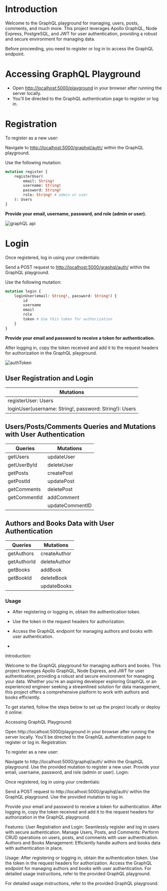 
# **Introduction**

Welcome to the GraphQL playground for managing, users, posts, comments, and much more. This project leverages Apollo GraphQL, Node Express, PostgreSQL, and JWT for user authentication, providing a robust and secure environment for managing data.

Before proceeding, you need to register or log in to access the GraphQL endpoint.

# **Accessing GraphQL Playground**

- Open [http://localhost:5000/playground](http://localhost:5000/playground) in your browser after running the server locally.
- You'll be directed to the GraphQL authentication page to register or log in.

# **Registration**

To register as a new user:

Navigate to [http://localhost:5000/graphql/auth/](http://localhost:5000/graphql/auth/) within the GraphQL playground.

Use the following mutation:

```graphql
mutation register {
    registerUser(
        email: String!
        username: String!
        password: String!
        role: String! # admin or user
    ): Users
}
```
__Provide your email, username, password, and role (admin or user).__

![graphQL api](https://github.com/r1g023/nodeExpress-graphQL/assets/57161327/a773394b-b949-4a76-bb4b-7ce69c8cdc06)


# **Login**

Once registered, log in using your credentials:

Send a POST request to [http://localhost:5000/graphql/auth/](http://localhost:5000/graphql/auth/) within the GraphQL playground.

Use the following mutation:

```graphql
mutation login {
    loginUser(email: String!, password: String!) {
        id
        username
        email
        role
        token # Use this token for authorization
    }
}
```

__Provide your email and password to receive a token for authentication.__

After logging in, copy the token received and add it to the request headers for authorization in the GraphQL playground.

![authToken](https://github.com/r1g023/nodeExpress-graphQL/assets/57161327/01b83a5d-3ab3-4fac-9139-eb4e9069ea3e)

## User Registration and Login

| Mutations |
|-----------|
| registerUser: Users | (Required: email, username, password, role) |
| loginUser(username: String!, password: String!): Users |

## Users/Posts/Comments Queries and Mutations with User Authentication

| Queries      | Mutations          |
|--------------|--------------------|
| getUsers     | updateUser         |
| getUserById  | deleteUser         |
| getPosts     | createPost         |
| getPostId    | updatePost         |
| getComments  | deletePost         |
| getCommentId | addComment         |
|              | updateCommentID    |

## Authors and Books Data with User Authentication

| Queries     | Mutations                                 |
|-------------|-------------------------------------------|
| getAuthors  | createAuthor                              |
| getAuthorId | deleteAuthor                              |
| getBooks    | addBook                                   |
| getBookId   | deleteBook                                |
|             | updateBooks                               |

### Usage

- After registering or logging in, obtain the authentication token.
- Use the token in the request headers for authorization.
- Access the GraphQL endpoint for managing authors and books with user authentication.

- 
Introduction:

Welcome to the GraphQL playground for managing authors and books. This project leverages Apollo GraphQL, Node Express, and JWT for user authentication, providing a robust and secure environment for managing your data. Whether you're an aspiring developer exploring GraphQL or an experienced engineer seeking a streamlined solution for data management, this project offers a comprehensive platform to work with authors and books efficiently.

To get started, follow the steps below to set up the project locally or deploy it online:

Accessing GraphQL Playground:

Open http://localhost:5000/playground in your browser after running the server locally.
You'll be directed to the GraphQL authentication page to register or log in.
Registration:

To register as a new user:

Navigate to http://localhost:5000/graphql/auth/ within the GraphQL playground.
Use the provided mutation to register a new user.
Provide your email, username, password, and role (admin or user).
Login:

Once registered, log in using your credentials:

Send a POST request to http://localhost:5000/graphql/auth/ within the GraphQL playground.
Use the provided mutation to log in.

Provide your email and password to receive a token for authentication.
After logging in, copy the token received and add it to the request headers for authorization in the GraphQL playground.

Features:
User Registration and Login: Seamlessly register and log in users with secure authentication.
Manage Users, Posts, and Comments: Perform CRUD operations on users, posts, and comments with user authentication.
Authors and Books Management: Efficiently handle authors and books data with authentication in place.

Usage:
After registering or logging in, obtain the authentication token.
Use the token in the request headers for authorization.
Access the GraphQL endpoint for managing authors and books with user authentication.
For detailed usage instructions, refer to the provided GraphQL playground.

For detailed usage instructions, refer to the provided GraphQL playground.
